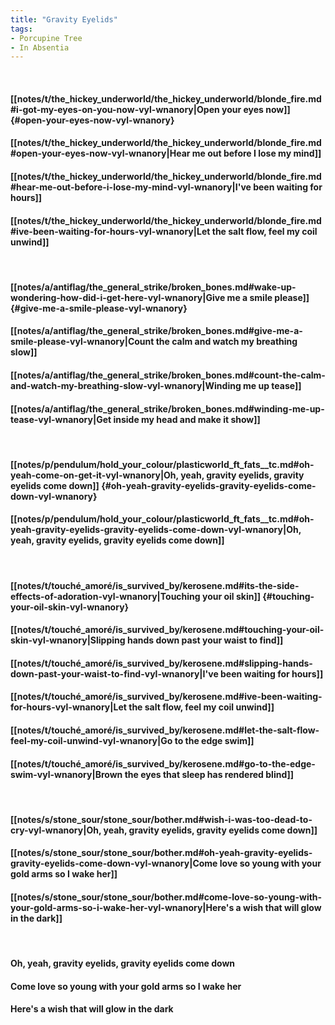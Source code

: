 ```yaml
---
title: "Gravity Eyelids"
tags:
- Porcupine Tree
- In Absentia
---
```

&nbsp;
#### [[notes/t/the_hickey_underworld/the_hickey_underworld/blonde_fire.md#i-got-my-eyes-on-you-now-vyl-wnanory|Open your eyes now]] {#open-your-eyes-now-vyl-wnanory}
#### [[notes/t/the_hickey_underworld/the_hickey_underworld/blonde_fire.md#open-your-eyes-now-vyl-wnanory|Hear me out before I lose my mind]]
#### [[notes/t/the_hickey_underworld/the_hickey_underworld/blonde_fire.md#hear-me-out-before-i-lose-my-mind-vyl-wnanory|I've been waiting for hours]]
#### [[notes/t/the_hickey_underworld/the_hickey_underworld/blonde_fire.md#ive-been-waiting-for-hours-vyl-wnanory|Let the salt flow, feel my coil unwind]]
&nbsp;
#### [[notes/a/antiflag/the_general_strike/broken_bones.md#wake-up-wondering-how-did-i-get-here-vyl-wnanory|Give me a smile please]] {#give-me-a-smile-please-vyl-wnanory}
#### [[notes/a/antiflag/the_general_strike/broken_bones.md#give-me-a-smile-please-vyl-wnanory|Count the calm and watch my breathing slow]]
#### [[notes/a/antiflag/the_general_strike/broken_bones.md#count-the-calm-and-watch-my-breathing-slow-vyl-wnanory|Winding me up tease]]
#### [[notes/a/antiflag/the_general_strike/broken_bones.md#winding-me-up-tease-vyl-wnanory|Get inside my head and make it show]]
&nbsp;
#### [[notes/p/pendulum/hold_your_colour/plasticworld_ft_fats__tc.md#oh-yeah-come-on-get-it-vyl-wnanory|Oh, yeah, gravity eyelids, gravity eyelids come down]] {#oh-yeah-gravity-eyelids-gravity-eyelids-come-down-vyl-wnanory}
#### [[notes/p/pendulum/hold_your_colour/plasticworld_ft_fats__tc.md#oh-yeah-gravity-eyelids-gravity-eyelids-come-down-vyl-wnanory|Oh, yeah, gravity eyelids, gravity eyelids come down]]
&nbsp;
#### [[notes/t/touché_amoré/is_survived_by/kerosene.md#its-the-side-effects-of-adoration-vyl-wnanory|Touching your oil skin]] {#touching-your-oil-skin-vyl-wnanory}
#### [[notes/t/touché_amoré/is_survived_by/kerosene.md#touching-your-oil-skin-vyl-wnanory|Slipping hands down past your waist to find]]
#### [[notes/t/touché_amoré/is_survived_by/kerosene.md#slipping-hands-down-past-your-waist-to-find-vyl-wnanory|I've been waiting for hours]]
#### [[notes/t/touché_amoré/is_survived_by/kerosene.md#ive-been-waiting-for-hours-vyl-wnanory|Let the salt flow, feel my coil unwind]]
#### [[notes/t/touché_amoré/is_survived_by/kerosene.md#let-the-salt-flow-feel-my-coil-unwind-vyl-wnanory|Go to the edge swim]]
#### [[notes/t/touché_amoré/is_survived_by/kerosene.md#go-to-the-edge-swim-vyl-wnanory|Brown the eyes that sleep has rendered blind]]
&nbsp;
#### [[notes/s/stone_sour/stone_sour/bother.md#wish-i-was-too-dead-to-cry-vyl-wnanory|Oh, yeah, gravity eyelids, gravity eyelids come down]]
#### [[notes/s/stone_sour/stone_sour/bother.md#oh-yeah-gravity-eyelids-gravity-eyelids-come-down-vyl-wnanory|Come love so young with your gold arms so I wake her]]
#### [[notes/s/stone_sour/stone_sour/bother.md#come-love-so-young-with-your-gold-arms-so-i-wake-her-vyl-wnanory|Here's a wish that will glow in the dark]]
&nbsp;
#### Oh, yeah, gravity eyelids, gravity eyelids come down
#### Come love so young with your gold arms so I wake her
#### Here's a wish that will glow in the dark
